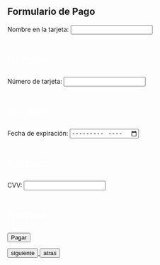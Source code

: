 

<html lang="es">
<head>
    <meta charset="UTF-8">
    <meta name="viewport" content="width=device-width, initial-scale=1.0">
    <title>Formulario de Pago</title>
</head>
<body>
    <h2>Formulario de Pago</h2>
    <form action="/ruta_de_tu_servidor" method="POST">
        <label for="nombre">Nombre en la tarjeta:</label>
        <input type="text" id="nombre" name="nombre" required><br><br>
     <p style="font-size: 25px; color: white; font-family: 'Arial Black ', sans-serif; text-align: left;"> Nombre
    </p>
        <label for="tarjeta">Número de tarjeta:</label>
        <input type="text" id="tarjeta" name="tarjeta" required><br><br>
     <p style="font-size: 25px; color: white; font-family: 'Arial Black ', sans-serif; text-align: left;"> Nombre
    </p>
        <label for="fecha_expiracion">Fecha de expiración:</label>
        <input type="month" id="fecha_expiracion" name="fecha_expiracion" required><br><br>
     <p style="font-size: 25px; color: white; font-family: 'Arial Black ', sans-serif; text-align: left;"> Nombre
    </p>
        <label for="cvv">CVV:</label>
        <input type="text" id="cvv" name="cvv" required><br><br>
     <p style="font-size: 25px; color: white; font-family: 'Arial Black ', sans-serif; text-align: left;"> Nombre
    </p>
        <input type="submit" value="Pagar">
    </form>
</body>
</html>

<a href="https://ice200626.github.io/web-006/">
  <button>siguiente</button>
</a>

<a href="https://ice200626.github.io/web-004/">
  <button>atras</button>
</a>


<html lang="es">
<head>
    <meta charset="UTF-8">
    <meta name="viewport" content="width=device-width, initial-scale=1.0">
    <title>Ejemplo de Fondo</title>
    <style>
        body {
            background: url('gif 04.gif') no-repeat center center fixed;
            background-size: cover;
        }
    </style>
</head>
<body>
    
</body>
</html>




